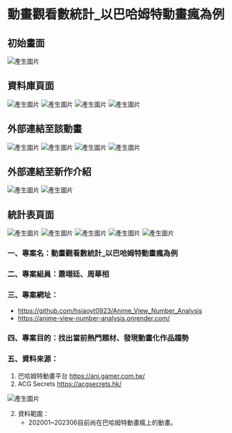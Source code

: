 # 動畫觀看數統計_以巴哈姆特動畫瘋為例

## 初始畫面
![產生圖片](./操作手冊/資料來源2.png)
## 資料庫頁面
![產生圖片](./操作手冊/資料來源3.png)
![產生圖片](./操作手冊/資料來源4.png)
![產生圖片](./操作手冊/資料來源5.png)
![產生圖片](./操作手冊/資料來源6.png)
## 外部連結至該動畫
![產生圖片](./操作手冊/資料來源7.png)
![產生圖片](./操作手冊/資料來源8.png)
![產生圖片](./操作手冊/資料來源9.png)
![產生圖片](./操作手冊/資料來源10.png)
## 外部連結至新作介紹
![產生圖片](./操作手冊/資料來源17.png)
![產生圖片](./操作手冊/資料來源18.png)
## 統計表頁面
![產生圖片](./操作手冊/資料來源11.png)
![產生圖片](./操作手冊/資料來源12.png)
![產生圖片](./操作手冊/資料來源13.png)
![產生圖片](./操作手冊/資料來源14.png)
![產生圖片](./操作手冊/資料來源15.png)




### 一、專案名：動畫觀看數統計_以巴哈姆特動畫瘋為例
### 二、專案組員：蕭翊廷、周華相
### 三、專案網址：
- https://github.com/hsiaoyt0923/Anime_View_Number_Analysis
- https://anime-view-number-analysis.onrender.com/

### 四、專案目的：找出當前熱門題材、發現動畫化作品趨勢
### 五、資料來源：
1. 巴哈姆特動畫平台 https://ani.gamer.com.tw/
2. ACG Secrets https://acgsecrets.hk/

![產生圖片](./操作手冊/資料來源1.png)

2. 資料範圍：
   - 202001~202306目前尚在巴哈姆特動畫瘋上的動畫。